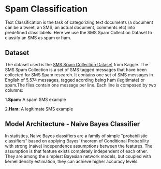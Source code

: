 # Spam Classification 

Text Classification is the task of categorizing text documents (a document can be a tweet, an SMS, an actual document, comments etc) into predefined class labels. Here we use the SMS Spam Collection Dataset to classify an SMS as spam or ham.

## Dataset

The dataset used is the [SMS Spam Collection Dataset](https://www.kaggle.com/uciml/sms-spam-collection-dataset) from Kaggle. The SMS Spam Collection is a set of SMS tagged messages that have been collected for SMS Spam research. It contains one set of SMS messages in English of 5,574 messages, tagged acording being ham (legitimate) or spam.The files contain one message per line. Each line is composed by two columns: 

1.**Spam:** A spam SMS example

2.**Ham:** A legitimate SMS example


## Model Architecture - Naive Bayes Classifier

In statistics, Naive Bayes classifiers are a family of simple "probabilistic classifiers" based on applying Bayes' theorem of Conditional Probability with strong (naïve) independence assumptions between the features. The assumption is that feature exists completely independent of each other. They are among the simplest Bayesian network models, but coupled with kernel density estimation, they can achieve higher accuracy levels.
